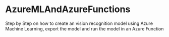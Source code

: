 # AzureMLAndAzureFunctions
Step by Step on how to create an vision recognition model using Azure Machine Learning, export the model and run the model in an Azure Function 
